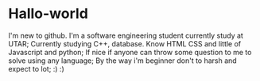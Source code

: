 # Hallo-world
I'm new to github. I'm a software engineering student currently study at UTAR;
Currently studying C++, database. Know HTML CSS and little of Javascript and python;
If nice if anyone can throw some question to me to solve using any language;
By the way i'm beginner don't to harsh and expect to lot; :) :)
